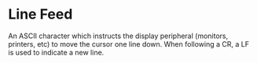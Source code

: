 # Line Feed

An ASCII character which instructs the display peripheral (monitors,
printers, etc) to move the cursor one line down. When following a CR, a LF is
used to indicate a new line.
